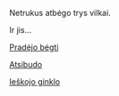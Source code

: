 Netrukus atbėgo trys vilkai. 

Ir jis...

[Pradėjo bėgti](begti/begti.md)

[Atsibudo](atsibusti/atsibusti.md)

[Ieškojo ginklo](ginklas/ginklas.md)
